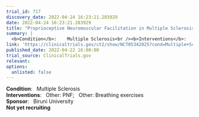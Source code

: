 ```yaml
---
trial_id: 717
discovery_date: 2022-04-24 16:23:21.283929
date: 2022-04-24 16:23:21.283929
title: "Proprioceptive Neuromuscular Facilitation in Multiple Sclerosis"
summary: |
  <b>Condition</b>:    Multiple Sclerosis<br /><b>Interventions</b>:    Other: PNF;   Other: Breathing exercises<br /><b>Sponsor</b>:    Biruni University<br /><b>Not yet recruiting</b>
link: 'https://clinicaltrials.gov/ct2/show/NCT05342025?cond=Multiple+Sclerosis&sfpd_d=14&sel_rss=new14'
published_date: 2022-04-22 16:00:00
trial_source: ClinicalTrials.gov
relevant: 
options:
  unlisted: false
---
```

<b>Condition</b>:    Multiple Sclerosis<br /><b>Interventions</b>:    Other: PNF;   Other: Breathing exercises<br /><b>Sponsor</b>:    Biruni University<br /><b>Not yet recruiting</b>